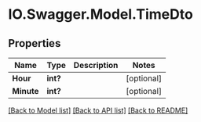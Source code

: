 # IO.Swagger.Model.TimeDto
## Properties

Name | Type | Description | Notes
------------ | ------------- | ------------- | -------------
**Hour** | **int?** |  | [optional] 
**Minute** | **int?** |  | [optional] 

[[Back to Model list]](../README.md#documentation-for-models) [[Back to API list]](../README.md#documentation-for-api-endpoints) [[Back to README]](../README.md)

